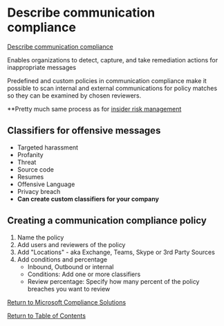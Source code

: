 # Describe communication compliance

[Describe communication compliance](https://docs.microsoft.com/en-us/learn/modules/describe-insider-risk-capabilities-microsoft-365/3-describe-communication-compliance)

Enables organizations to detect, capture, and take remediation actions for inappropriate messages

Predefined and custom policies in communication compliance make it possible to scan internal and external communications for policy matches so they can be examined by chosen reviewers.

**Pretty much same process as for [insider risk management](31-Describe-Insider-risk-management-solution.md)

## Classifiers for offensive messages
* Targeted harassment
* Profanity
* Threat
* Source code
* Resumes
* Offensive Language
* Privacy breach
* **Can create custom classifiers for your company**

## Creating a communication compliance policy
1. Name the policy
1. Add users and reviewers of the policy
1. Add "Locations" - aka Exchange, Teams, Skype or 3rd Party Sources
1. Add conditions and percentage
    * Inbound, Outbound or internal
    * Conditions: Add one or more classifiers
    * Review percentage: Specify how many percent of the policy breaches you want to review

[Return to Microsoft Compliance Solutions](README.md)

[Return to Table of Contents](../README.md)